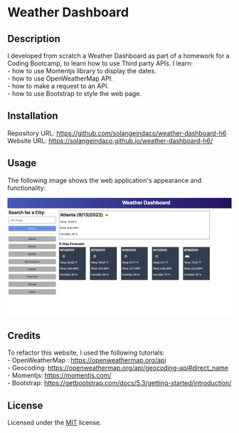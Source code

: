 # Weather Dashboard

## Description

I developed from scratch a Weather Dashboard as part of a homework for a Coding Bootcamp, to learn how to use Third party APIs.
I learn:     
    - how to use Momentjs library to display the dates.          
    - how to use OpenWeatherMap API.     
    - how to make a request to an API.      
    - how to use Bootstrap to style the web page.   

## Installation

Repository URL: https://github.com/solangeindaco/weather-dashboard-h6  
Website URL:  https://solangeindaco.github.io/weather-dashboard-h6/

## Usage

The following image shows the web application's appearance and functionality:

![The weather app includes a search option, a list of cities, and a five-day forecast and current weather conditions for Atlanta.](./assets/06-server-side-apis-homework-demo.png)


## Credits

To refactor this website, I used the following tutorials:  
    - OpenWeatherMap : https://openweathermap.org/api        
    - Geocoding: https://openweathermap.org/api/geocoding-api#direct_name           
    - Momentjs: https://momentjs.com/      
    - Bootstrap: https://getbootstrap.com/docs/5.3/getting-started/introduction/       

## License

Licensed under the [MIT](LICENSE) license.

